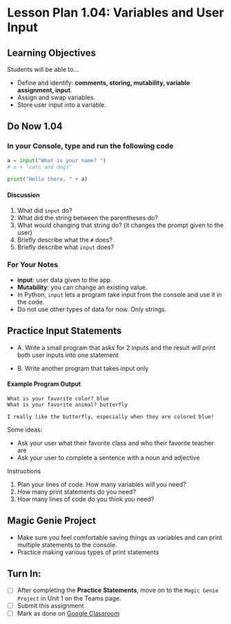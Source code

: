 # Lesson Plan 1.04: Variables and User Input

## Learning Objectives

Students will be able to...

* Define and identify: **comments,  storing, mutability, variable assignment, input**.
* Assign and swap variables.
* Store user input into a variable.

## Do Now 1.04

### In your Console, type and run the following code

```python
a = input("What is your name? ")
# a = "cats and dogs"

print("Hello there, " + a)
```

#### Discussion

1. What did `input` do?
2. What did the string between the parentheses do?
3. What would changing that string do? (it changes the prompt given to the user)
4. Briefly describe what the `#` does?
5. Briefly describe what `input` does?

### For Your Notes

* **input**: user data given to the app.
* **Mutability**: you can change an existing value.
* In Python, `input` lets a program take input from the console and use it in the code.
* Do not use other types of data for now. Only strings.

## Practice Input Statements
* A. Write a small program that asks for 2 inputs and the result will print both user inputs into one statement

* B. Write another program that takes input only

#### Example Program Output
```
What is your favorite color? blue
What is your favorite animal? butterfly

I really like the butterfly, especially when they are colored blue!
```

Some ideas: 
* Ask your user what their favorite class and who their favorite teacher are
* Ask your user to complete a sentence with a noun and adjective

Instructions
1. Plan your lines of code: How many variables will you need?
2. How many print statements do you need?
3. How many lines of code do you think you need?

## Magic Genie Project

* Make sure you  feel comfortable saving things as variables and can print multiple statements to the console.
* Practice making various types of print statements

## Turn In:
- [ ]  After completing the **Practice Statements**, move on to the `Magic Genie Project` in Unit 1 on the Teams page.
- [ ] Submit this assignment
- [ ] Mark as done on [Google Classroom](http://classroom.google.com)

